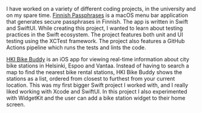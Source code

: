 I have worked on a variety of different coding projects, in the university and on my spare time. <a href="https://github.com/JuanitoSebastian/FinnishPassphrases" target="_blank" class="underline">Finnish Passphrases</a> is a macOS menu bar application that generates secure passphrases in Finnish. The app is written in Swift and SwiftUI. While creating this project, I wanted to learn about testing practices in the Swift ecosystem. The project features both unit and UI testing using the XCTest framework. The project also features a GitHub Actions pipeline which runs the tests and lints the code.

<a href="https://github.com/JuanitoSebastian/HKI-Bike-Buddy" target="_blank" class="underline">HKI Bike Buddy</a> is an iOS app for viewing real-time information about city bike stations in Helsinki, Espoo and Vantaa. Instead of having to search a map to find the nearest bike rental stations, HKI Bike Buddy shows the stations as a list, ordered from closest to furthest from your current location. This was my first bigger Swift project I worked with, and I really liked working with Xcode and SwiftUI. In this project I also experimented with WidgetKit and the user can add a bike station widget to their home screen.